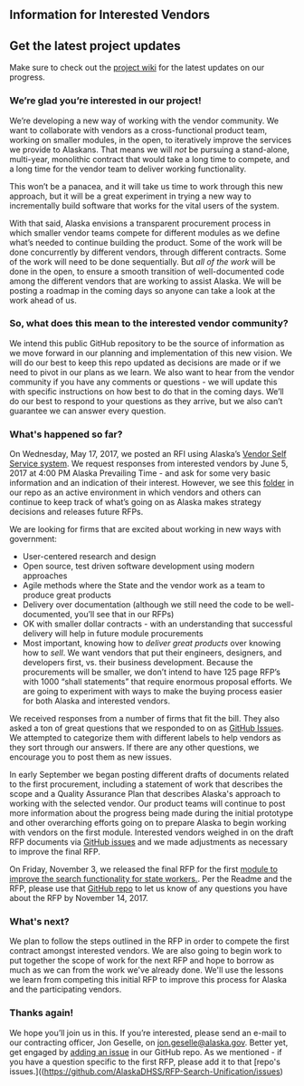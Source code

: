 ## Information for Interested Vendors 

## Get the latest project updates

Make sure to check out the [project wiki](https://github.com/18F/acq-alaska-dhss-modernization/wiki) for the latest updates on our progress.

### We’re glad you’re interested in our project!

We’re developing a new way of working with the vendor community. We want to collaborate with vendors as a cross-functional product team, working on smaller modules, in the open, to iteratively improve the services we provide to Alaskans. That means we will _not_ be pursuing a stand-alone, multi-year, monolithic contract that would take a long time to compete, and a long time for the vendor team to deliver working functionality.

This won’t be a panacea, and it will take us time to work through this new approach, but it will be a great experiment in trying a new way to incrementally build software that works for the vital users of the system.

With that said, Alaska envisions a transparent procurement process in which smaller vendor teams compete for different modules as we define what’s needed to continue building the product.  Some of the work will be done concurrently by different vendors, through different contracts.  Some of the work will need to be done sequentially.  But *all of the work* will be done in the open, to ensure a smooth transition of well-documented code among the different vendors that are working to assist Alaska. We will be posting a roadmap in the coming days so anyone can take a look at the work ahead of us.  

### So, what does this mean to the interested vendor community?

We intend this public GitHub repository to be the source of information as we move forward in our planning and implementation of this new vision.  We will do our best to keep this repo updated as decisions are made or if we need to pivot in our plans as we learn.  We also want to hear from the vendor community if you have any comments or questions - we will update this with specific instructions on how best to do that in the coming days.  We’ll do our best to respond to your questions as they arrive, but we also can’t guarantee we can answer every question.  

### What's happened so far?

On Wednesday, May 17, 2017, we posted an RFI using Alaska’s [Vendor Self Service system](https://iris-vss.alaska.gov/webapp/PRDVSS1X1/AltSelfService).  We request responses from interested vendors by June 5, 2017 at 4:00 PM Alaska Prevailing Time - and ask for some very basic information and an indication of their interest.  However, we see this [folder](https://github.com/18F/acq-alaska-dhss-modernization/tree/master/vendor-info) in our repo as an active environment in which vendors and others can continue to keep track of what’s going on as Alaska makes strategy decisions and releases future RFPs.

We are looking for firms that are excited about working in new ways with government:
* User-centered research and design
* Open source, test driven software development using modern approaches
* Agile methods where the State and the vendor work as a team to produce great products
* Delivery over documentation (although we still need the code to be well-documented, you’ll see that in our RFPs)
* OK with smaller dollar contracts - with an understanding that successful delivery will help in future module procurements
* Most important, knowing how to _deliver great products_ over knowing how to _sell_.  We want vendors that put their engineers, designers, and developers first, vs. their business development.  Because the procurements will be smaller, we don’t intend to have 125 page RFP’s with 1000 “shall statements” that require enormous proposal efforts.  We are going to experiment with ways to make the buying process easier for both Alaska and interested vendors.

We received responses from a number of firms that fit the bill.  They also asked a ton of great questions that we responded to on as [GitHub Issues](https://github.com/18F/acq-alaska-dhss-modernization/issues).  We attempted to categorize them with different labels to help vendors as they sort through our answers.  If there are any other questions, we encourage you to post them as new issues. 

In early September we began posting different drafts of documents related to the first procurement, including a statement of work that describes the scope and a Quality Assurance Plan that describes Alaska's approach to working with the selected vendor.  Our product teams will continue to post more information about the progress being made during the initial prototype and other overarching efforts going on to prepare Alaska to begin working with vendors on the first module.  Interested vendors weighed in on the draft RFP documents via [GitHub issues](https://issues) and we made adjustments as necessary to improve the final RFP.

On Friday, November 3, we released the final RFP for the first [module to improve the search functionality for state workers.](https://github.com/AlaskaDHSS/RFP-Search-Unification).  Per the Readme and the RFP, please use that [GitHub repo](https://github.com/AlaskaDHSS/RFP-Search-Unification/issues) to let us know of any questions you have about the RFP by November 14, 2017.

### What's next?

We plan to follow the steps outlined in the RFP in order to compete the first contract amongst interested vendors.  We are also going to begin work to put together the scope of work for the next RFP and hope to borrow as much as we can from the work we've already done.  We'll use the lessons we learn from competing this initial RFP to improve this process for Alaska and the participating vendors.

### Thanks again!
We hope you’ll join us in this.  If you’re interested, please send an e-mail to our contracting officer, Jon Geselle, on [jon.geselle@alaska.gov](mailto:jon.geselle@alaska.gov).  Better yet, get engaged by [adding an issue](https://github.com/18F/acq-alaska-dhss-modernization/issues) in our GitHub repo.  As we mentioned - if you have a question specific to the first RFP, please add it to that [repo's issues.]((https://github.com/AlaskaDHSS/RFP-Search-Unification/issues)  




